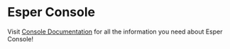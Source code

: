 # Esper Console

Visit [Console Documentation](https://console-docs.esper.io) for all the information you need about Esper Console!
